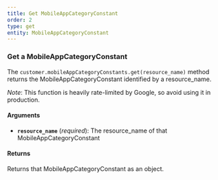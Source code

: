 ```yaml
---
title: Get MobileAppCategoryConstant
order: 2
type: get
entity: MobileAppCategoryConstant
---
```


### Get a MobileAppCategoryConstant

The `customer.mobileAppCategoryConstants.get(resource_name)` method returns the MobileAppCategoryConstant identified by a resource_name.

_Note_: This function is heavily rate-limited by Google, so avoid using it in production.

#### Arguments

- **`resource_name`** (_required_): The resource_name of that MobileAppCategoryConstant

#### Returns

Returns that MobileAppCategoryConstant as an object.
